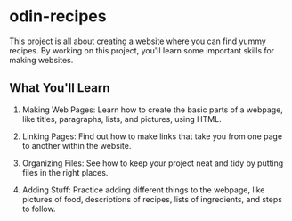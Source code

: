 # odin-recipes
This project is all about creating a website where you can find yummy recipes. By working on this project, you'll learn some important skills for making websites.

## What You'll Learn
1. Making Web Pages: Learn how to create the basic parts of a webpage, like titles, paragraphs, lists, and pictures, using HTML.

2. Linking Pages: Find out how to make links that take you from one page to another within the website.

3. Organizing Files: See how to keep your project neat and tidy by putting files in the right places.

4. Adding Stuff: Practice adding different things to the webpage, like pictures of food, descriptions of recipes, lists of ingredients, and steps to follow.